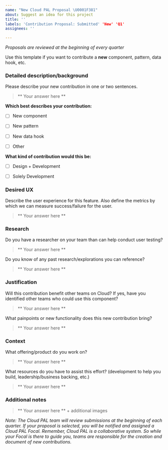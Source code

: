 ```yaml
---
name: "New Cloud PAL Proposal \U0001F381"
about: Suggest an idea for this project
title: ''
labels: 'Contribution Proposal: Submitted' 'New' 'Q1'
assignees: ''

---
```


<!-- 

## Title line template: [Name of new proposal]: Brief description

-->



*Proposals are reviewed at the beginning of every quarter*

Use this template if you want to contribute a **new** component, pattern, data hook, etc.



### Detailed description/background

Please describe your new contribution in one or two sentences.

> ** Your answer here **



**Which best describes your contribution:**
- [ ] New component
- [ ] New pattern
- [ ] New data hook
- [ ] Other


**What kind of contribution would this be:**
- [ ] Design + Development
- [ ] Solely Development



### Desired UX

Describe the user experience for this feature. Also define the metrics by which we can measure success/failure for the user.

> ** Your answer here **




### Research

Do you have a researcher on your team than can help conduct user testing?

> ** Your answer here **

Do you know of any past research/explorations you can reference? 

> ** Your answer here **




### Justification

Will this contribution benefit other teams on Cloud? If yes, have you identified other teams who could use this component?

> ** Your answer here **

What painpoints or new functionality does this new contribution bring?

> ** Your answer here **




### Context

What offering/product do you work on? 

> ** Your answer here **

What resources do you have to assist this effort? (development to help you build, leadership/business backing, etc.) 

> ** Your answer here **




### Additional notes

> ** Your answer here ** + additional images





*Note: The Cloud PAL team will review submissions at the beginning of each quarter. If your proposal is selected, you will be notified and assigned a Cloud PAL Focal. Remember, Cloud PAL is a collaborative system. So while your Focal is there to guide you, teams are responsible for the creation and document of new contributions.*

